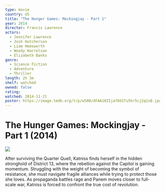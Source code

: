 ```yaml
---
type: movie
country: US
title: "The Hunger Games: Mockingjay - Part 1"
year: 2014
director: Francis Lawrence
actors:
  - Jennifer Lawrence
  - Josh Hutcherson
  - Liam Hemsworth
  - Woody Harrelson
  - Elizabeth Banks
genre:
  - Science Fiction
  - Adventure
  - Thriller
length: 2h 3m
shelf: watched
owned: false
rating:
watched: 2014-11-21
poster: https://image.tmdb.org/t/p/w500/4FAA18ZIja70d1Tu5hr5cj2q1sB.jpg
---
```


# The Hunger Games: Mockingjay - Part 1 (2014)

![](https://image.tmdb.org/t/p/w500/4FAA18ZIja70d1Tu5hr5cj2q1sB.jpg)

After surviving the Quarter Quell, Katniss finds herself in the hidden stronghold of District 13, where the rebellion against the Capitol is gaining momentum. Struggling with the weight of becoming the symbol of resistance, she must navigate fragile alliances while trying to protect those she loves. As propaganda battles rage and Panem moves closer to full-scale war, Katniss is forced to confront the true cost of revolution.